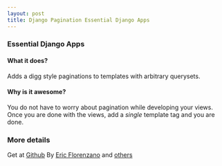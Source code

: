 ```yaml
---
layout: post
title: Django Pagination Essential Django Apps
---
```


### Essential Django Apps

#### What it does?

Adds a digg style paginations to templates with arbitrary querysets.

#### Why is it awesome?

You do not have to worry about pagination while developing your views. Once you are
done with the views, add a *single* template tag and you are done.

### More details

Get at [Github](http://github.com/ericflo/django-pagination)
By [Eric Florenzano](http://www.eflorenzano.com/) and [others](http://github.com/ericflo/django-pagination/commits/master)


